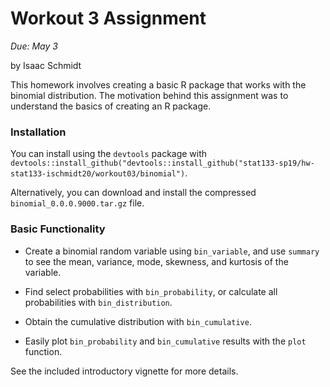 # Workout 3 Assignment

*Due: May 3*

by Isaac Schmidt

This homework involves creating a basic R package that works with the binomial distribution. The motivation behind this assignment was to understand the basics of creating an R package.

### Installation

You can install using the `devtools` package with `devtools::install_github("devtools::install_github("stat133-sp19/hw-stat133-ischmidt20/workout03/binomial")`.

Alternatively, you can download and install the compressed `binomial_0.0.0.9000.tar.gz` file.

### Basic Functionality

 - Create a binomial random variable using `bin_variable`, and use `summary` to see the mean, variance, mode, skewness, and kurtosis of the variable.

 - Find select probabilities with `bin_probability`, or calculate all probabilities with `bin_distribution`.

 - Obtain the cumulative distribution with `bin_cumulative`.

 - Easily plot `bin_probability` and `bin_cumulative` results with the `plot` function.


 See the included introductory vignette for more details.
